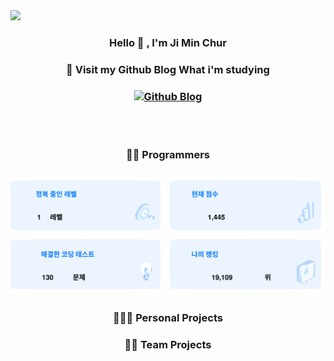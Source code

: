 <img src="https://capsule-render.vercel.app/api?type=waving&color=ddd6f3&height=150&section=header" />
<div align="center">

### **Hello 👋 , I'm Ji Min Chur**

### **🤖 Visit my Github Blog What i'm studying**

### [![Github Blog](https://img.shields.io/badge/Github_Blog-8B89CC?style=for-the-badge&logo=About.me&logoColor=white)](https://jiminchur.github.io/)
<br>

<br>


### 🧑‍🎓 Programmers
[![](https://github.com/jiminchur/github-programmers-rank/blob/master/lib/result.svg)](https://github.com/libtv/github-programmers-rank)

### 🧑🏻‍💻 Personal Projects
### 👬🏻 Team Projects
</div>


